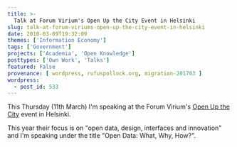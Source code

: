 ```yaml
---
title: >-
  Talk at Forum Virium's Open Up the City Event in Helsinki
slug: talk-at-forum-viriums-open-up-the-city-event-in-helsinki
date: 2010-03-09T19:32:09
themes: ['Information Economy']
tags: ['Government']
projects: ['Academia', 'Open Knowledge']
posttypes: ['Own Work', 'Talks']
featured: False
provenance: [ wordpress, rufuspollock.org, migration-201703 ]
wordpress:
  - post_id: 533
---
```


This Thursday (11th March) I'm speaking at the Forum Virium's [Open Up the City](http://events.forumvirium.fi/openupthecity/) event in Helsinki.

This year their focus is on "open data, design, interfaces and innovation" and I'm speaking under the title "Open Data: What, Why, How?".

